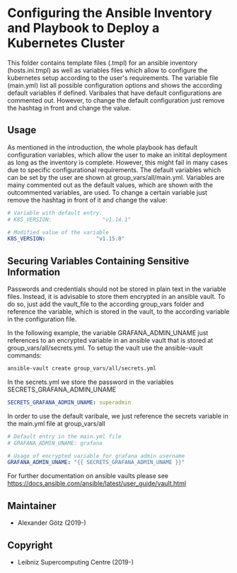 # Configuring the Ansible Inventory and Playbook to Deploy a Kubernetes Cluster

This folder contains template files (.tmpl) for an ansible inventory (hosts.ini.tmpl) as well as variables files which
allow to configure the kubernetes setup according to the user's requirements. The variable file (main.yml) list all
possible configuration options and shows the according default variables if defined. Varibales that have default
configurations are commented out. However, to change the default configuration just remove the hashtag in front and
change the value.

## Usage

As mentioned in the introduction, the whole playbook has default configuration variables, which allow the user to make
an initital deployment as long as the inventory is complete. However, this might fail in many cases due to specific
configurational requirements. The default variables which can be set by the user are shown at group_vars/all/main.yml.
Variables are mainy commented out as the default values, which are shown with the outcommented variables, are used.
To change a certain variable just remove the hashtag in front of it and change the value:

```yaml
# Variable with default entry.
# K8S_VERSION:                "v1.14.1"

# Modified value of the variable
K8S_VERSION:                "v1.15.0"
```

## Securing Variables Containing Sensitive Information

Passwords and credentials should not be stored in plain text in the variable files. Instead, it is advisable to store
them encrypted in an ansible vault. To do so, just add the vault_file to the according group_vars folder and reference
the variable, which is stored in the vault, to the according variable in the configuration file.

In the following example, the variable GRAFANA_ADMIN_UNAME just references to an encrypted variable in an ansible vault
that is stored at group_vars/all/secrets.yml. To setup the vault use the ansible-vault commands:

```bash
ansible-vault create group_vars/all/secrets.yml
```

In the secrets.yml we store the password in the variables SECRETS_GRAFANA_ADMIN_UNAME

```yaml
SECRETS_GRAFANA_ADMIN_UNAME: superadmin
```

In order to use the default varibale, we just reference the secrets variable in the main.yml file at group_vars/all

```yaml
# Default entry in the main.yml file
# GRAFANA_ADMIN_UNAME: grafana

# Usage of encrypted variable for grafana admin username
GRAFANA_ADMIN_UNAME: "{{ SECRETS_GRAFANA_ADMIN_UNAME }}"
```

For further documentation on ansible vaults please see <https://docs.ansible.com/ansible/latest/user_guide/vault.html>

## Maintainer

- Alexander Götz (2019-)

## Copyright

- Leibniz Supercomputing Centre (2019-)

